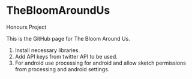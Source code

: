 # TheBloomAroundUs
Honours Project

This is the GitHub page for The Bloom Around Us. 

1. Install necessary libraries.
2. Add API keys from twitter API to be used.
3. For android use processing for android and allow sketch permissions from processing and android settings.

